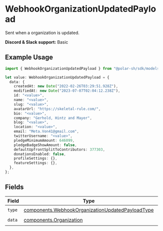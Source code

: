 # WebhookOrganizationUpdatedPayload

Sent when a organization is updated.

**Discord & Slack support:** Basic

## Example Usage

```typescript
import { WebhookOrganizationUpdatedPayload } from "@polar-sh/sdk/models/components";

let value: WebhookOrganizationUpdatedPayload = {
  data: {
    createdAt: new Date("2022-02-26T03:29:51.928Z"),
    modifiedAt: new Date("2023-07-07T02:04:12.238Z"),
    id: "<value>",
    name: "<value>",
    slug: "<value>",
    avatarUrl: "https://skeletal-rule.com/",
    bio: "<value>",
    company: "Gerhold, Hintz and Mayer",
    blog: "<value>",
    location: "<value>",
    email: "Meta.Von41@gmail.com",
    twitterUsername: "<value>",
    pledgeMinimumAmount: 646099,
    pledgeBadgeShowAmount: false,
    defaultUpfrontSplitToContributors: 377303,
    donationsEnabled: false,
    profileSettings: {},
    featureSettings: {},
  },
};
```

## Fields

| Field                                                                                                                | Type                                                                                                                 | Required                                                                                                             | Description                                                                                                          |
| -------------------------------------------------------------------------------------------------------------------- | -------------------------------------------------------------------------------------------------------------------- | -------------------------------------------------------------------------------------------------------------------- | -------------------------------------------------------------------------------------------------------------------- |
| `type`                                                                                                               | [components.WebhookOrganizationUpdatedPayloadType](../../models/components/webhookorganizationupdatedpayloadtype.md) | :heavy_check_mark:                                                                                                   | N/A                                                                                                                  |
| `data`                                                                                                               | [components.Organization](../../models/components/organization.md)                                                   | :heavy_check_mark:                                                                                                   | N/A                                                                                                                  |